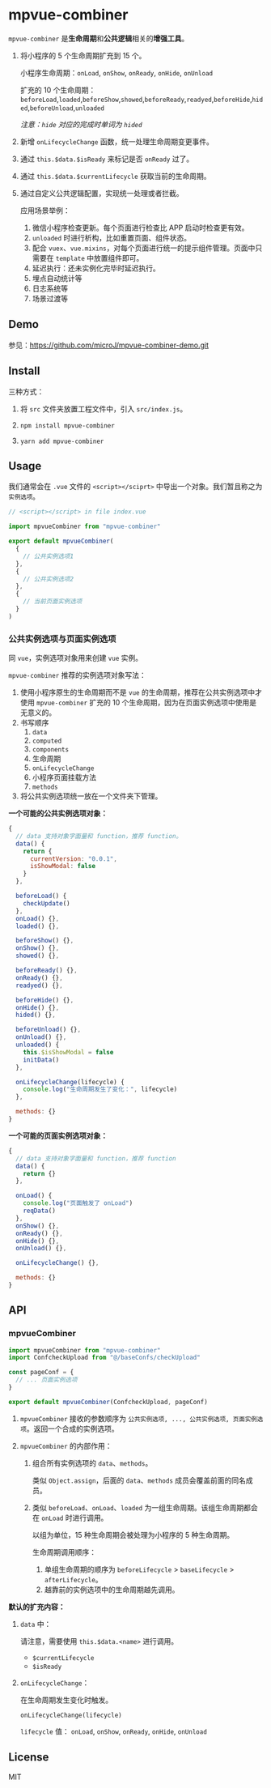 # mpvue-combiner

`mpvue-combiner` 是**生命周期**和**公共逻辑**相关的**增强工具**。

1. 将小程序的 5 个生命周期扩充到 15 个。

   小程序生命周期：`onLoad`, `onShow`, `onReady`, `onHide`, `onUnload`

   扩充的 10 个生命周期：`beforeLoad`,`loaded`,`beforeShow`,`showed`,`beforeReady`,`readyed`,`beforeHide`,`hided`,`beforeUnload`,`unloaded`

   *注意：`hide` 对应的完成时单词为 `hided`*

2. 新增 `onLifecycleChange` 函数，统一处理生命周期变更事件。

3. 通过 `this.$data.$isReady` 来标记是否 `onReady` 过了。

4. 通过 `this.$data.$currentLifecycle` 获取当前的生命周期。

5. 通过自定义公共逻辑配置，实现统一处理或者拦截。
   
   应用场景举例：
   1. 微信小程序检查更新。每个页面进行检查比 APP 启动时检查更有效。
   2. `unloaded` 时进行析构，比如重置页面、组件状态。
   3. 配合 `vuex`、`vue.mixins`，对每个页面进行统一的提示组件管理。页面中只需要在 `template` 中放置组件即可。
   4. 延迟执行：还未实例化完毕时延迟执行。
   5. 埋点自动统计等
   6. 日志系统等
   7. 场景过渡等

## Demo

参见：https://github.com/microJ/mpvue-combiner-demo.git

## Install

三种方式：

1. 将 `src` 文件夹放置工程文件中，引入 `src/index.js`。

2. `npm install mpvue-combiner`

3. `yarn add mpvue-combiner`

## Usage

我们通常会在 `.vue` 文件的 `<script></sciprt>` 中导出一个对象。我们暂且称之为 `实例选项`。

```js
// <script></script> in file index.vue

import mpvueCombiner from "mpvue-combiner"

export default mpvueCombiner(
  {
    // 公共实例选项1
  },
  {
    // 公共实例选项2
  },
  {
    // 当前页面实例选项
  }
)
```

### 公共实例选项与页面实例选项

同 `vue`，实例选项对象用来创建 `vue` 实例。

`mpvue-combiner` 推荐的实例选项对象写法：

1. 使用小程序原生的生命周期而不是 `vue` 的生命周期，推荐在公共实例选项中才使用 `mpvue-combiner` 扩充的 10 个生命周期，因为在页面实例选项中使用是无意义的。
2. 书写顺序
   1. `data`
   2. `computed`
   3. `components`
   4. 生命周期
   5. `onLifecycleChange`
   6. 小程序页面挂载方法
   7. `methods`
3. 将公共实例选项统一放在一个文件夹下管理。

**一个可能的公共实例选项对象：**

```js
{
  // data 支持对象字面量和 function，推荐 function。
  data() {
    return {
      currentVersion: "0.0.1",
      isShowModal: false
    }
  },

  beforeLoad() {
    checkUpdate()
  },
  onLoad() {},
  loaded() {},

  beforeShow() {},
  onShow() {},
  showed() {},

  beforeReady() {},
  onReady() {},
  readyed() {},

  beforeHide() {},
  onHide() {},
  hided() {},

  beforeUnload() {},
  onUnload() {},
  unloaded() {
    this.$isShowModal = false
    initData()
  },

  onLifecycleChange(lifecycle) {
    console.log("生命周期发生了变化：", lifecycle)
  },

  methods: {}
}
```

**一个可能的页面实例选项对象：**

```js
{
  // data 支持对象字面量和 function，推荐 function
  data() {
    return {}
  },

  onLoad() {
    console.log("页面触发了 onLoad")
    reqData()
  },
  onShow() {},
  onReady() {},
  onHide() {},
  onUnload() {},

  onLifecycleChange() {},

  methods: {}
}
```

## API

### mpvueCombiner

```js
import mpvueCombiner from "mpvue-combiner"
import ConfcheckUpload from "@/baseConfs/checkUpload"

const pageConf = {
  // ... 页面实例选项
}

export default mpvueCombiner(ConfcheckUpload, pageConf)
```

1. `mpvueCombiner` 接收的参数顺序为 `公共实例选项, ..., 公共实例选项, 页面实例选项`。返回一个合成的实例选项。

2. `mpvueCombiner` 的内部作用：
   1. 组合所有实例选项的 `data`、`methods`。
      
      类似 `Object.assign`，后面的 `data`、`methods` 成员会覆盖前面的同名成员。
   2. 类似 `beforeLoad`、`onLoad`、`loaded` 为一组生命周期。该组生命周期都会在 `onLoad` 时进行调用。
      
      以组为单位，15 种生命周期会被处理为小程序的 5 种生命周期。
      
      生命周期调用顺序： 
        1. 单组生命周期的顺序为 `beforeLifecycle` > `baseLifecycle` > `afterLifecycle`。 
        2. 越靠前的实例选项中的生命周期越先调用。

**默认的扩充内容：**

1. `data` 中：

   请注意，需要使用 `this.$data.<name>` 进行调用。

   - `$currentLifecycle`
   - `$isReady`

2. `onLifecycleChange`：

   在生命周期发生变化时触发。
   
   `onLifecycleChange(lifecycle)`
   
   `lifecycle` 值： `onLoad`, `onShow`, `onReady`, `onHide`, `onUnload`

## License

MIT
